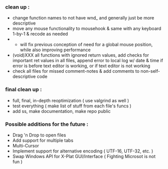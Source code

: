 ### clean up :
- change function names to not have wnd_ and generally just be more descriptive
- move any mouse functionality to mousehook & same with any keyboard 1-by-1 & recode as needed
- - will fix previous conception of need for a global mouse position, while also improving performance
- (void)XXX all functions with ignored return values, add checks for important ret values in all files, append error to local log w/ date & time if error is before text editor is working, or if text editor is not working
- check all files for missed comment-notes & add comments to non-self-descriptive code

### final clean up :
- full, final, in-depth reoptimization ( use valgrind as well )
- test everything ( make list of stuff from each file's funcs )
- add ss, make documentation, make repo public

### Possible additions for the future :
- Drag 'n Drop to open files
- Add support for multiple tabs
- Multi-Cursor
- Implement support for alternative encoding ( UTF-16, UTF-32, etc. )
- Swap Windows API for X-Plat GUI/Interface ( Fighting Microsot is not fun )